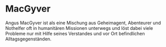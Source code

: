 # MacGyver

Angus MacGyver ist als eine Mischung aus Geheimagent, Abenteurer und Nothelfer oft in humanitären Missionen unterwegs und löst dabei viele Probleme nur mit Hilfe seines Verstandes und vor Ort befindlichen Alltagsgegenständen.